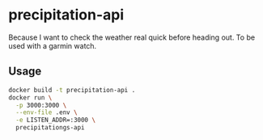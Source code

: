 # precipitation-api

Because I want to check the weather real quick before heading out. To be used with a garmin watch.

## Usage

```bash
docker build -t precipitation-api .
docker run \
  -p 3000:3000 \
  --env-file .env \
  -e LISTEN_ADDR=:3000 \
  precipitationgs-api
```
